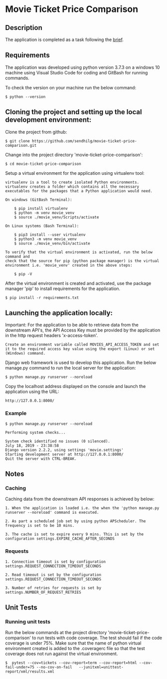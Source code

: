# Movie Ticket Price Comparison

## Description
The application is completed as a task following the [brief](BRIEF.md).


## Requirements
The application was developed using python version 3.7.3 on a windows 10 machine 
using Visual Studio Code for coding and GitBash for running commands.

To check the version on your machine run the below command:

    $ python --version


## Cloning the project and setting up the local development environment:
Clone the project from github:

    $ git clone https://github.com/sendhilg/movie-ticket-price-comparison.git


Change into the project directory 'movie-ticket-price-comparison':

    $ cd movie-ticket-price-comparison


Setup a virtual environment for the application using virtualenv tool:

    virtualenv is a tool to create isolated Python environments. virtualenv creates a folder which contains all the necessary executables for the packages that a Python application would need.

    On windows (GitBash Terminal):

        $ pip install virtualenv
        $ python -m venv movie_venv
        $ source ./movie_venv/Scripts/activate

    On Linux systems (Bash Terminal):

        $ pip3 install --user virtualenv
        $ python3 -m venv movie_venv
        $ source ./movie_venv/bin/activate

    To verify that the virtual environment is activated, run the below command and 
    check that the source for pip (python package manager) is the virtual environment i.e. 'movie_venv' created in the above steps:

        $ pip -V

After the virtual environment is created and activated, use the package manager 'pip' to install 
requirements for the application.

    $ pip install -r requirements.txt


## Launching the application locally:
Important:
    For the application to be able to retrieve data from the downstream API's, the API Access Key must be 
    provided by the application in the http request headers 'x-access-token'.

    Create an environment variable called MOVIES_API_ACCESS_TOKEN and set it to the required access key value using the export (Linux) or set (Windows) command.

Django web framework is used to develop this application. Run the below manage.py command to run the local server
for the application:

    $ python manage.py runserver --noreload

Copy the localhost address displayed on the console and launch the application using the URL:

    http://127.0.0.1:8000/


### Example
```
$ python manage.py runserver --noreload

Performing system checks...

System check identified no issues (0 silenced).
July 18, 2019 - 23:38:58
Django version 2.2.2, using settings 'movie.settings'
Starting development server at http://127.0.0.1:8000/
Quit the server with CTRL-BREAK.

```

## Notes

### Caching
Caching data from the downstream API responses is achieved by below:

    1. When the application is loaded i.e. the when the 'python manage.py runserver --noreload' command is executed.

    2. As part a scheduled job set by using python APScheduler. The frequency is set to be 10 mins. 
    
    3. The cache is set to expire every 9 mins. This is set by the configuration settings.EXPIRE_CACHE_AFTER_SECONDS

### Requests
    1. Connection timeout is set by configuration settings.REQUEST_CONNECTION_TIMEOUT_SECONDS

    2. Read timeout is set by the configuration settings.REQUEST_CONNECTION_TIMEOUT_SECONDS

    3. Number of retries for requests is set by settings.NUMBER_OF_REQUEST_RETRIES


## Unit Tests

### Running unit tests
Run the below commands at the project directory 'movie-ticket-price-comparison' to run tests with code coverage. The test should fail if the code coverage is under 75%. Make sure that the name of python virtual environment created is added to the .coveragerc file so that the test coverage does not run against the virtual environment.

    $  pytest --cov=tickets --cov-report=term --cov-report=html --cov-fail-under=75 --no-cov-on-fail   --junitxml=unittest-report/xml/results.xml
